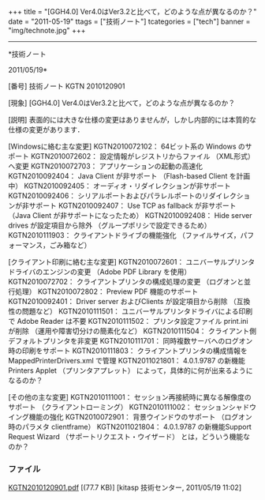 ﻿+++
title = "[GGH4.0] Ver4.0はVer3.2と比べて，どのような点が異なるのか？"
date = "2011-05-19"
ttags = ["技術ノート"]
tcategories = ["tech"]
banner = "img/technote.jpg"
+++

-----------------------------------------------------------------------------------------------------------------------------

*技術ノート

2011/05/19*


[番号]
技術ノート KGTN 2010120901

[現象]
[GGH4.0] Ver4.0はVer3.2と比べて，どのような点が異なるのか？

[説明]
表面的には大きな仕様の変更はありませんが，しかし内部的には本質的な仕様の変更があります．

[Windowsに絡む主な変更]
KGTN2010072102： 64ビット系の Windows のサポート
KGTN2010072602： 設定情報がレジストリからファイル （XML形式） へ変更
KGTN2010072703： アプリケーションの起動の高速化
KGTN2010092404： Java Client が非サポート （Flash-based Client
を計画中）
KGTN2010092405： オーディオ・リダイレクションが非サポート
KGTN2010092406：
シリアルポートおよびパラレルポートのリダイレクションが非サポート
KGTN2010092407： Use TCP as fallback が非サポート （Java Client
が非サポートになったため）
KGTN2010092408： Hide server drives が設定項目から除外
（グループポリシで設定できるため）
KGTN2010111903： クライアントドライブの機能強化
（ファイルサイズ，パフォーマンス，ごみ箱など）

[クライアント印刷に絡む主な変更]
KGTN2010072601： ユニバーサルプリンタドライバのエンジンの変更 （Adobe
PDF Library を使用）
KGTN2010072702： クライアントプリンタの構成処理の変更
（ログオンと並行処理）
KGTN2010072802： Preview PDF 機能のサポート
KGTN2010092401： Driver server およびClients が設定項目から削除
（互換性の問題など）
KGTN2010111501： ユニバーサルプリンタドライバによる印刷で Adobe Reader
は不要
KGTN2010111502： プリンタ設定ファイル print.ini が削除
（運用や障害切分けの簡素化など）
KGTN2010111504： クライアント側デフォルトプリンタを非変更
KGTN2010111701： 同時複数サーバへのログオン時の印刷をサポート
KGTN2010111803：
クライアントプリンタの構成情報をMappedPrinterDrivers.xml で管理
KGTN2011021801： 4.0.1.9787 の新機能Printers Applet
（プリンタアプレット） によって，具体的に何が出来るようになるのか？

[その他の主な変更]
KGTN2010111001： セッション再接続時に異なる解像度のサポート
（クライアントローミング）
KGTN2010111002： セッションシャドウイング機能の強化
KGTN2010072901： 背景ウインドウのサポート （ログオン時のパラメタ
clientframe）
KGTN2011021804： 4.0.1.9787 の新機能Support Request Wizard
（サポートリクエスト・ウイザード） とは，どういう機能なのか？


### ファイル

 
 


[KGTN2010120901.pdf](http://techreport.kitasp.net/attachments/download/423/KGTN2010120901.pdf)
 [(77.7 KB)] [kitasp 技術センター, 2011/05/19
11:02]


 


 

